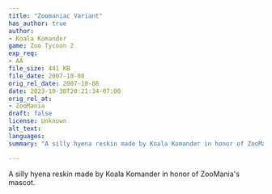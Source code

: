 ```yaml
---
title: "Zoomaniac Variant"
has_author: true
author: 
- Koala Komander
game: Zoo Tycoon 2
exp_req: 
- AA
file_size: 441 KB
file_date: 2007-10-08
orig_rel_date: 2007-10-08
date: 2023-10-30T20:21:34-07:00
orig_rel_at: 
- ZooMania
draft: false
license: Unknown
alt_text: 
languages:
summary: "A silly hyena reskin made by Koala Komander in honor of ZooMania's mascot."

---
```


A silly hyena reskin made by Koala Komander in honor of ZooMania's mascot.